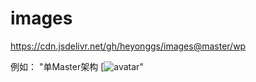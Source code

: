 # images

https://cdn.jsdelivr.net/gh/heyonggs/images@master/wp

例如：
"单Master架构 [![avatar](
https://cdn.jsdelivr.net/gh/heyonggs/images@master/wp/2020/kubernetes/multi-aster.jpg)"
